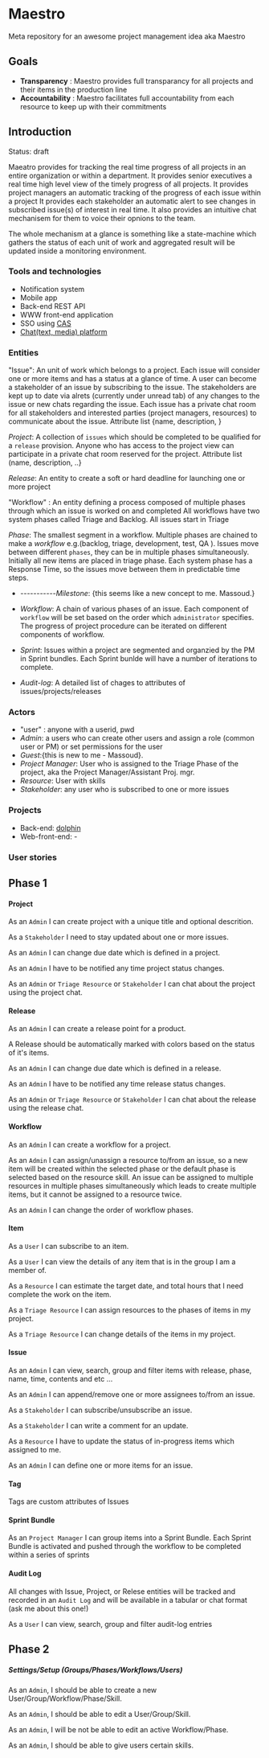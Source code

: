 # Maestro

Meta repository for an awesome project management idea aka Maestro

## Goals

- **Transparency** : Maestro provides full transparancy for all projects and their items in the production line
- **Accountability** : Maestro facilitates full accountability from each resource to keep up with their commitments

## Introduction

Status: draft


Maeatro provides for tracking the real time progress of all projects in an entire organization or within a department.
It provides senior executives a real time high level view of the timely progress of all projects.
It provides project managers an automatic tracking of the progress of each issue within a project
It provides each stakeholder an automatic alert to see changes in subscribed issue(s) of interest in real time. It also provides an intuitive chat mechanisem for them to voice their opnions to the team.

The whole mechanism at a glance is something like a state-machine which gathers
the status of each unit of work and aggregated result will be updated inside a
monitoring environment.




### Tools and technologies

- Notification system
- Mobile app
- Back-end REST API
- WWW front-end application
- SSO using [CAS](https://github.com/Carrene/carrene-authorization-service)
- [Chat(text, media) platform](https://github.com/Carrene/social-network)


### Entities

"Issue": An unit of work which belongs to a project. Each issue will consider one or more items and has a status at a glance of time. A user can become a stakeholder of an issue by subscribing to the issue. The stakeholders are kept up to date via alrets (currently under unread tab) of any changes to the issue or new chats regarding the issue. Each issue has a private chat room for all stakeholders and interested parties (project managers, resources) to communicate about the issue.
     Attribute list {name, description, }

*Project*: A collection of `issues` which should be completed to be qualified for a `release` provision. Anyone who has access to the project view can participate in a private chat room reserved for the project. 
     Attribute list (name, description, ..}

*Release*: An entity to create a soft or hard deadline for launching one or more project

"Workflow" : An entity defining a process composed of multiple phases through which an issue is worked on and completed
             All workflows have two system phases called Triage and Backlog. All issues start in Triage
	     
*Phase*: The smallest segment in a workflow.  Multiple phases are chained to make a *workflow* e.g.(backlog, triage, development, test, QA ). Issues move between different `phases`, they can be in multiple phases simultaneously. Initially all new items are placed in triage phase. Each system phase has a Response Time, so the issues move between them in predictable time steps.
- -----------*Milestone*: {this seems like a new concept to me. Massoud.}
- *Workflow*: A chain of various phases of an issue. Each component of `workflow` will be set based on the order which `administrator` specifies. The progress of project procedure can be iterated on different components of workflow.

- *Sprint*: Issues within a project are segmented and organzied by the PM in Sprint bundles. Each Sprint bunlde will have a number of iterations to complete.
- *Audit-log*: A detailed list of chages to attributes of issues/projects/releases

### Actors

- "user" : anyone with a userid, pwd
- *Admin*: a users who can create other users and assign a role (common user or PM) or set permissions for the user 
- *Guest*:{this is new to me - Massoud}.
- *Project Manager*: User who is assigned to the Triage Phase of the project, aka the Project Manager/Assistant Proj. mgr.
- *Resource*: User with skills
- *Stakeholder*: any user who is subscribed to one or more issues

### Projects

- Back-end: [dolphin](https://github.com/Carrene/dolphin)
- Web-front-end: -

### User stories

## Phase 1

#### Project

As an `Admin` I can create project with a unique title and optional descrition.

As a `Stakeholder` I need to stay updated about one or more
issues.

As an `Admin` I can change due date which is defined in a project.

As an `Admin` I have to be notified any time project status changes.

As an `Admin` or `Triage Resource` or `Stakeholder` I can chat about the project using the project chat.

#### Release

As an `Admin` I can create a release point for a product.

A Release should be automatically marked with colors based on the status of 
it's items.

As an `Admin` I can change due date which is defined in a release.

As an `Admin` I have to be notified any time release status changes.

As an `Admin` or `Triage Resource` or `Stakeholder` I can chat about the release using the release chat.

#### Workflow

As an `Admin` I can create a workflow for a project.

As an `Admin` I can assign/unassign a resource to/from an issue, so a new item will be created within the selected phase 
or the default phase is selected based on the resource skill. An issue can be assigned to multiple resources in multiple phases simultaneously which leads to create multiple items, but it cannot be assigned to a resource twice.

As an `Admin` I can change the order of workflow phases.


#### Item

As a `User` I can subscribe to an item.

As a `User` I can view the details of any item that is in the group I am a member of.

As a `Resource` I can estimate the target date, and total hours that I need complete the work on the item.

As a `Triage Resource` I can assign resources to the phases of items in my project.

As a `Triage Resource` I can change details of the items in my project.


#### Issue

As an `Admin` I can view, search, group and filter items with release, phase,
name, time, contents and etc ...

As an `Admin` I can append/remove one or more assignees to/from an issue.

As a `Stakeholder` I can subscribe/unsubscribe an issue.

As a `Stakeholder` I can write a comment for an update.

As a `Resource` I have to update the status of in-progress items which 
assigned to me.

As an `Admin` I can define one or more items for an issue.

#### Tag
Tags are custom attributes of Issues 

#### Sprint Bundle

As an `Project Manager` I can group items into a Sprint Bundle. Each Sprint Bundle is activated and pushed through the workflow to be completed within a series of sprints


#### Audit Log

All changes with Issue, Project, or Relese entities will be tracked and recorded in an `Audit
Log` and will be available in a tabular or chat format (ask me about this one!)

As a `User` I can view, search, group and filter audit-log entries 


## Phase 2

##### Settings/Setup (Groups/Phases/Workflows/Users)

As an `Admin`, I should be able to create a new User/Group/Workflow/Phase/Skill.

As an `Admin`, I should be able to edit a User/Group/Skill.

As an `Admin`, I will be not be able to edit an active Workflow/Phase.

As an `Admin`, I should be able to give users certain skills.


